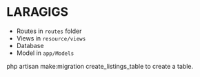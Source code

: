 # LARAGIGS

- Routes in `routes` folder
- Views in `resource/views`
- Database 
- Model in `app/Models`


php artisan make:migration create_listings_table to create a table.

